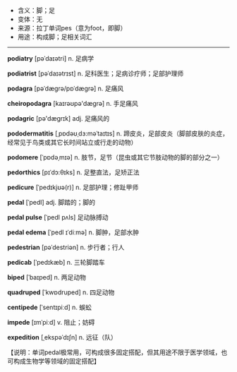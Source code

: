 - <span class="definition">含义：脚；足</span>
- <span class="definition">变体：无</span>
- <span class="definition">来源：拉丁单词pes（意为foot，即脚）</span>
- <span class="definition">用途：构成脚；足相关词汇</span>


---

<span class="vocabulary">**podiatry**</span> [pəˈdaɪətri] n. 足病学

<span class="vocabulary">**podiatrist**</span> [pəˈdaɪətrɪst] n. 足科医生；足病诊疗师；足部护理师

<span class="vocabulary">**podagra**</span> [pəˈdæɡrə/pɒˈdæɡrə] n. 足痛风

<span class="vocabulary">**cheiropodagra**</span> [kaɪrəʊpə'dægrə] n. 手足痛风

<span class="vocabulary">**podagric**</span> [pə'dægrɪk] adj. 足痛风的

<span class="vocabulary">**pododermatitis**</span> [ˌpɒdəʊˌdɜ:məˈtaɪtɪs] n. 蹄皮炎，足部皮炎（脚部皮肤的炎症，经常见于鸟类或其它长时间站立或行走的动物）    

<span class="vocabulary">**podomere**</span> [ˈpɒdəˌmɪə] n. 肢节，足节（昆虫或其它节肢动物的脚的部分之一）

<span class="vocabulary">**pedorthics**</span> [pɪˈdɔ:θɪks] n. 足整直法，足矫正法

<span class="vocabulary">**pedicure**</span> [ˈpedɪkjʊə(r)] n. 足部护理；修趾甲师

<span class="vocabulary">**pedal**</span> [ˈpedl] adj. 脚踏的；脚的

<span class="vocabulary">**pedal pulse**</span> [ˈpedl pʌls] 足动脉搏动

<span class="vocabulary">**pedal edema**</span> [ˈpedl ɪˈdiːmə] n. 脚肿，足部水肿

<span class="vocabulary">**pedestrian**</span> [pəˈdestriən] n. 步行者；行人

<span class="vocabulary">**pedicab**</span> [ˈpedɪkæb] n. 三轮脚踏车

<span class="vocabulary">**biped**</span> [ˈbaɪped] n. 两足动物

<span class="vocabulary">**quadruped**</span> [ˈkwɒdruped] n. 四足动物

<span class="vocabulary">**centipede**</span> [ˈsentɪpiːd] n. 蜈蚣

<span class="vocabulary">**impede**</span> [ɪmˈpiːd] v. 阻止；妨碍

<span class="vocabulary">**expedition**</span> [ˌekspəˈdɪʃn] n. 远征（队）

【说明：单词pedal极常用，可构成很多固定搭配，但其用途不限于医学领域，也可构成生物学等领域的固定搭配】